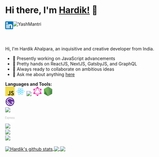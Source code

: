 # Hi there, I'm [Hardik!](https://hardikahalpara.ml/) 👋

<a href="https://www.linkedin.com/in/hardik-ahalpara-3031ab150/">
  <img align="left" alt="Hardik Ahalpara | LinkedIn" width="25px" src="https://raw.githubusercontent.com/hardikahalpara/hardikahalpara/724720da664467db30997491492f83df9fb96631/assets/linkedin.svg" />
</a>
<p align="left"> <img src="https://komarev.com/ghpvc/?username=hardikahalpara&label=Views&color=red&style=plastic" alt="YashMantri" /> </p>

<br />
<br />

Hi, I'm Hardik Ahalpara, an inquisitive and creative developer from India.

- 🔭 Presently working on JavaScript advancements
- 🌱 Pretty hands on ReactJS, NextJS, GatsbyJS, and GraphQL
- 👯 Always ready to collaborate on ambitious ideas
- 💬 Ask me about anything [here](https://github.com/hardikahalpara/hardikahalpara/issues)

**Languages and Tools:**  
<code><img height="30" src="https://raw.githubusercontent.com/github/explore/80688e429a7d4ef2fca1e82350fe8e3517d3494d/topics/javascript/javascript.png"></code>
<code><img height="30" src="https://raw.githubusercontent.com/github/explore/80688e429a7d4ef2fca1e82350fe8e3517d3494d/topics/react/react.png"></code>
<code><img height="30" src="https://upload.wikimedia.org/wikipedia/commons/thumb/8/8e/Nextjs-logo.svg/800px-Nextjs-logo.svg.png"></code>
<code><img height="30" src="https://raw.githubusercontent.com/github/explore/5c058a388828bb5fde0bcafd4bc867b5bb3f26f3/topics/graphql/graphql.png"></code>
<code><img height="30" src="https://raw.githubusercontent.com/github/explore/80688e429a7d4ef2fca1e82350fe8e3517d3494d/topics/nodejs/nodejs.png"> </code> 
<code><img height="30" src="https://github.com/github/explore/blob/master/topics/gatsby/gatsby.png?raw=true"> </code> 
<code><img height="30" src="https://user-images.githubusercontent.com/841294/53402609-b97a2180-39ba-11e9-8100-812bab86357c.png"> </code>
<code><img height="30" src="https://github.com/github/explore/blob/master/topics/express/express.png?raw=true"> </code>
<code><img height="30" src="https://toppng.com/uploads/preview/mongo-db-design-mongodb-logo-mongodb-11562879783bwj2cknalk.png"> </code>
<code><img height="30" src="https://seeklogo.com/images/S/strapi-logo-3566BEBAAE-seeklogo.com.png"> </code>
<code><img height="30" src="https://encrypted-tbn0.gstatic.com/images?q=tbn%3AANd9GcTw27EpIcTyxG8Q61DxQU0QtdsWGYOMabN_ag&usqp=CAU"> </code>

<a href="https://github.com/anuraghazra/github-readme-stats">
  <img align="center" src="https://github-readme-stats.anuraghazra1.vercel.app/api?username=hardikahalpara&show_icons=true&include_all_commits=true&theme=nord" alt="Hardik's github stats" />
</a>
<a href="https://github.com/anuraghazra/github-readme-stats">
  <img align="center" src="https://github-readme-stats.anuraghazra1.vercel.app/api/top-langs/?username=hardikahalpara&layout=compact&theme=nord" />
</a>


<a href="https://github.com/anuraghazra/github-readme-stats">
  <img align="center" src="https://github-readme-stats.anuraghazra1.vercel.app/api/pin/?username=hardikahalpara&repo=Personal-Blog-using-Gatsby&theme=nord" />
</a> 

